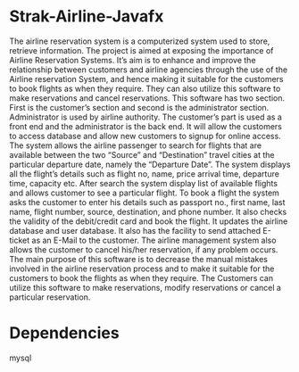 # Strak-Airline-Javafx
The airline reservation system is a computerized system used to store, retrieve information. The
project is aimed at exposing the importance of Airline Reservation Systems. It’s aim is to enhance
and improve the relationship between customers and airline agencies through the use of the Airline
reservation System, and hence making it suitable for the customers to book flights as when they
require. They can also utilize this software to make reservations and cancel reservations.
This software has two section. First is the customer’s section and second is the administrator
section. Administrator is used by airline authority. The customer’s part is used as a front end and
the administrator is the back end. It will allow the customers to access database and allow new
customers to signup for online access. The system allows the airline passenger to search for flights
that are available between the two “Source” and “Destination” travel cities at the particular
departure date, namely the “Departure Date”. The system displays all the flight’s details such as
flight no, name, price arrival time, departure time, capacity etc. After search the system display
list of available flights and allows customer to see a particular flight.
To book a flight the system asks the customer to enter his details such as passport no., first name,
last name, flight number, source, destination, and phone number. It also checks the validity of the
debit/credit card and book the flight. It updates the airline database and user database. It also has
the facility to send attached E-ticket as an E-Mail to the customer. The airline management system
also allows the customer to cancel his/her reservation, if any problem occurs.
The main purpose of this software is to decrease the manual mistakes involved in the airline
reservation process and to make it suitable for the customers to book the flights as when they
require. The Customers can utilize this software to make reservations, modify reservations or
cancel a particular reservation.

# Dependencies
mysql


